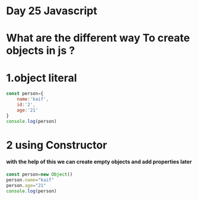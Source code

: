 # Day 25 Javascript 
# What are the different way To create objects in js ?
# 1.object literal
```jsx
const person={
    name:'kaif',
    id:'2',
    age:'21'
}
console.log(person)

```
# 2 using Constructor 
#### with the help of this we can create  empty objects and add properties later
```jsx
const person=new Object()
person.name="kaif"
person.age="21"
console.log(person)
```
